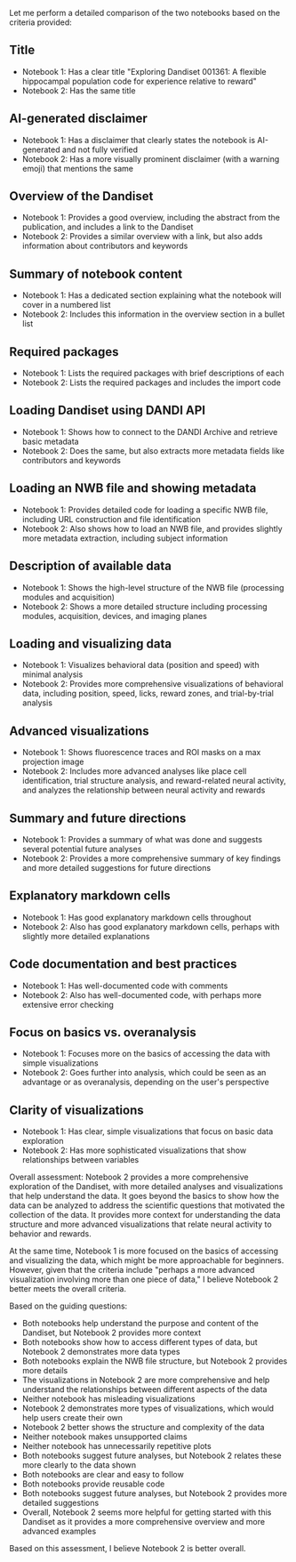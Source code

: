 Let me perform a detailed comparison of the two notebooks based on the criteria provided:

## Title
- Notebook 1: Has a clear title "Exploring Dandiset 001361: A flexible hippocampal population code for experience relative to reward"
- Notebook 2: Has the same title

## AI-generated disclaimer
- Notebook 1: Has a disclaimer that clearly states the notebook is AI-generated and not fully verified
- Notebook 2: Has a more visually prominent disclaimer (with a warning emoji) that mentions the same

## Overview of the Dandiset
- Notebook 1: Provides a good overview, including the abstract from the publication, and includes a link to the Dandiset
- Notebook 2: Provides a similar overview with a link, but also adds information about contributors and keywords

## Summary of notebook content
- Notebook 1: Has a dedicated section explaining what the notebook will cover in a numbered list
- Notebook 2: Includes this information in the overview section in a bullet list

## Required packages
- Notebook 1: Lists the required packages with brief descriptions of each
- Notebook 2: Lists the required packages and includes the import code

## Loading Dandiset using DANDI API
- Notebook 1: Shows how to connect to the DANDI Archive and retrieve basic metadata
- Notebook 2: Does the same, but also extracts more metadata fields like contributors and keywords

## Loading an NWB file and showing metadata
- Notebook 1: Provides detailed code for loading a specific NWB file, including URL construction and file identification
- Notebook 2: Also shows how to load an NWB file, and provides slightly more metadata extraction, including subject information

## Description of available data
- Notebook 1: Shows the high-level structure of the NWB file (processing modules and acquisition)
- Notebook 2: Shows a more detailed structure including processing modules, acquisition, devices, and imaging planes

## Loading and visualizing data
- Notebook 1: Visualizes behavioral data (position and speed) with minimal analysis
- Notebook 2: Provides more comprehensive visualizations of behavioral data, including position, speed, licks, reward zones, and trial-by-trial analysis

## Advanced visualizations
- Notebook 1: Shows fluorescence traces and ROI masks on a max projection image
- Notebook 2: Includes more advanced analyses like place cell identification, trial structure analysis, and reward-related neural activity, and analyzes the relationship between neural activity and rewards

## Summary and future directions
- Notebook 1: Provides a summary of what was done and suggests several potential future analyses
- Notebook 2: Provides a more comprehensive summary of key findings and more detailed suggestions for future directions

## Explanatory markdown cells
- Notebook 1: Has good explanatory markdown cells throughout
- Notebook 2: Also has good explanatory markdown cells, perhaps with slightly more detailed explanations

## Code documentation and best practices
- Notebook 1: Has well-documented code with comments
- Notebook 2: Also has well-documented code, with perhaps more extensive error checking

## Focus on basics vs. overanalysis
- Notebook 1: Focuses more on the basics of accessing the data with simple visualizations
- Notebook 2: Goes further into analysis, which could be seen as an advantage or as overanalysis, depending on the user's perspective

## Clarity of visualizations
- Notebook 1: Has clear, simple visualizations that focus on basic data exploration
- Notebook 2: Has more sophisticated visualizations that show relationships between variables

Overall assessment:
Notebook 2 provides a more comprehensive exploration of the Dandiset, with more detailed analyses and visualizations that help understand the data. It goes beyond the basics to show how the data can be analyzed to address the scientific questions that motivated the collection of the data. It provides more context for understanding the data structure and more advanced visualizations that relate neural activity to behavior and rewards.

At the same time, Notebook 1 is more focused on the basics of accessing and visualizing the data, which might be more approachable for beginners. However, given that the criteria include "perhaps a more advanced visualization involving more than one piece of data," I believe Notebook 2 better meets the overall criteria.

Based on the guiding questions:
- Both notebooks help understand the purpose and content of the Dandiset, but Notebook 2 provides more context
- Both notebooks show how to access different types of data, but Notebook 2 demonstrates more data types
- Both notebooks explain the NWB file structure, but Notebook 2 provides more details
- The visualizations in Notebook 2 are more comprehensive and help understand the relationships between different aspects of the data
- Neither notebook has misleading visualizations
- Notebook 2 demonstrates more types of visualizations, which would help users create their own
- Notebook 2 better shows the structure and complexity of the data
- Neither notebook makes unsupported claims
- Neither notebook has unnecessarily repetitive plots
- Both notebooks suggest future analyses, but Notebook 2 relates these more clearly to the data shown
- Both notebooks are clear and easy to follow
- Both notebooks provide reusable code
- Both notebooks suggest future analyses, but Notebook 2 provides more detailed suggestions
- Overall, Notebook 2 seems more helpful for getting started with this Dandiset as it provides a more comprehensive overview and more advanced examples

Based on this assessment, I believe Notebook 2 is better overall.